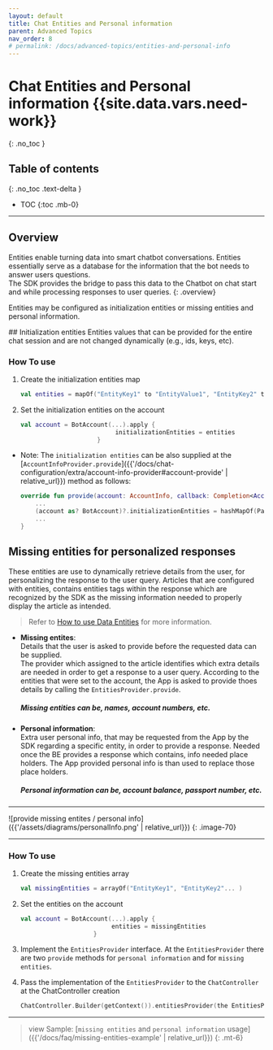 ```yaml
---
layout: default
title: Chat Entities and Personal information
parent: Advanced Topics
nav_order: 8
# permalink: /docs/advanced-topics/entities-and-personal-info
---
```


# Chat Entities and Personal information {{site.data.vars.need-work}}
{: .no_toc }

## Table of contents
{: .no_toc .text-delta }

- TOC
{:toc .mb-0}

---

## Overview
Entities enable turning data into smart chatbot conversations. Entities essentially serve as a database for the information that the bot needs to answer users questions.   
The SDK provides the bridge to pass this data to the Chatbot on chat start and while processing responses to user queries.
{: .overview}

Entities may be configured as initialization entities or missing entities and personal information.

<a id="initentities"/>
## Initialization entities
Entities values that can be provided for the entire chat session and are not changed dynamically (e.g., ids, keys, etc).

### How To use

1. Create the initialization entities map

   ```kotlin
   val entities = mapOf("EntityKey1" to "EntityValue1", "EntityKey2" to "EntityValue2", ... )
   ```

2. Set the initialization entities on the account

   ```kotlin
   val account = BotAccount(...).apply {
                             initializationEntities = entities
                        }
   ```

- Note: The `initialization entities` can be also supplied at the [`AccountInfoProvider.provide`]({{'/docs/chat-configuration/extra/account-info-provider#account-provide' | relative_url}}) method as follows:

    ```kotlin
    override fun provide(account: AccountInfo, callback: Completion<AccountInfo>) {
        ...
        (account as? BotAccount)?.initializationEntities = hashMapOf(Pair("USERID", "12345"))
        ...
    }
    ```

## Missing entities for personalized responses

These entities are use to dynamically retrieve details from the user, for personalizing the response to the user query.
Articles that are configured with entities, contains entities tags within the response which are recognized by the SDK as the missing information needed to properly display the article as intended. 
> Refer to [How to use Data Entities](https://support.bold360.com/bold360/help/how-to-use-data-entities) for more information.

- **Missing entites**:    
  Details that the user is asked to provide before the requested data can be supplied.   
  The provider which assigned to the article identifies which extra details are needed in order to get a response to a user query. According to the entities that were set to the account, the App is asked to provide thoes details by calling the `EntitiesProvider.provide`.   
  ##### Missing entities can be, names, account numbers, etc.

- **Personal information**:   
  Extra user personal info, that may be requested from the App by the SDK regarding a specific entity, in order to provide a response.
  Needed once the BE provides a response which contains, info needed place holders. The App provided personal info is than used to replace those place holders.
  ##### Personal information can be, account balance, passport number, etc.

--- 

  ![provide missing entites / personal info]({{'/assets/diagrams/personalInfo.png' | relative_url}})
  {: .image-70}

---

### How To use

1. Create the missing entities array

    ```kotlin
    val missingEntities = arrayOf("EntityKey1", "EntityKey2"... )
    ```

2. Set the entities on the account

     ```kotlin
    val account = BotAccount(...).apply {
                              entities = missingEntities
                         }
    ```

3. Implement the `EntitiesProvider` interface.
   At the `EntitiesProvider` there are two `provide` methods for `personal information` and for `missing entities`.

4. Pass the implementation of the `EntitiesProvider` to the `ChatController` at the ChatController creation

    ```kotlin
    ChatController.Builder(getContext()).entitiesProvider(the EntitiesProvider implemintation)...build(...)
    ```
---

 > view Sample: [`missing entities` and `personal information` usage]({{'/docs/faq/missing-entities-example' | relative_url}})
{: .mt-6}
